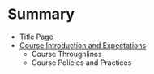 # Summary

* Title Page
* [Course Introduction and Expectations](course_introduction_and_expectations.md)
   * Course Throughlines
   * Course Policies and Practices

